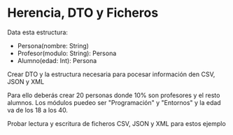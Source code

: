# Herencia, DTO y Ficheros

Data esta estructura:
- Persona(nombre: String)
- Profesor(modulo: String): Persona
- Alumno(edad: Int): Persona

Crear DTO y la estructura necesaria para pocesar información den CSV, JSON y XML

Para ello deberás crear 20 personas donde 10% son profesores y el resto alumnos. Los módulos puedeo ser "Programación" y "Entornos" y la edad va de los 18 a los 40.

Probar lectura y escritura de ficheros CSV, JSON y XML para estos ejemplo
